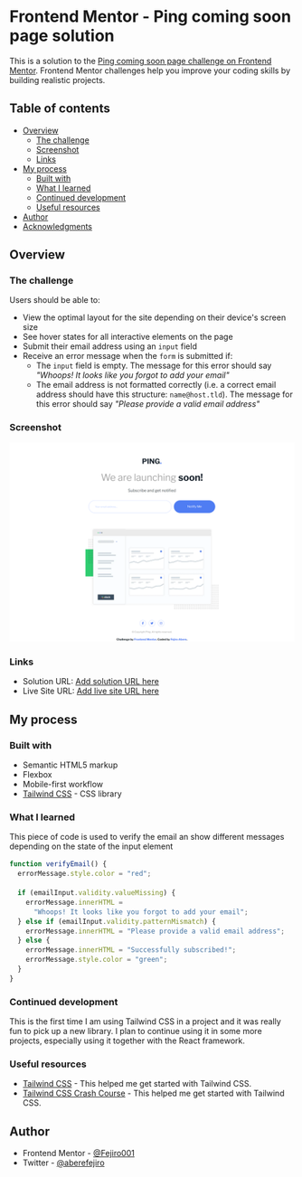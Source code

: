 # Frontend Mentor - Ping coming soon page solution

This is a solution to the [Ping coming soon page challenge on Frontend Mentor](https://www.frontendmentor.io/challenges/ping-single-column-coming-soon-page-5cadd051fec04111f7b848da). Frontend Mentor challenges help you improve your coding skills by building realistic projects.

## Table of contents

- [Overview](#overview)
  - [The challenge](#the-challenge)
  - [Screenshot](#screenshot)
  - [Links](#links)
- [My process](#my-process)
  - [Built with](#built-with)
  - [What I learned](#what-i-learned)
  - [Continued development](#continued-development)
  - [Useful resources](#useful-resources)
- [Author](#author)
- [Acknowledgments](#acknowledgments)

## Overview

### The challenge

Users should be able to:

- View the optimal layout for the site depending on their device's screen size
- See hover states for all interactive elements on the page
- Submit their email address using an `input` field
- Receive an error message when the `form` is submitted if:
  - The `input` field is empty. The message for this error should say _"Whoops! It looks like you forgot to add your email"_
  - The email address is not formatted correctly (i.e. a correct email address should have this structure: `name@host.tld`). The message for this error should say _"Please provide a valid email address"_

### Screenshot

![Screenshot ](./images/ping-screenshot.png)

### Links

- Solution URL: [Add solution URL here](https://your-solution-url.com)
- Live Site URL: [Add live site URL here](https://your-live-site-url.com)

## My process

### Built with

- Semantic HTML5 markup
- Flexbox
- Mobile-first workflow
- [Tailwind CSS](https://tailwindcss.com/) - CSS library

### What I learned

This piece of code is used to verify the email an show different messages depending on the state of the input element

```js
function verifyEmail() {
  errorMessage.style.color = "red";

  if (emailInput.validity.valueMissing) {
    errorMessage.innerHTML =
      "Whoops! It looks like you forgot to add your email";
  } else if (emailInput.validity.patternMismatch) {
    errorMessage.innerHTML = "Please provide a valid email address";
  } else {
    errorMessage.innerHTML = "Successfully subscribed!";
    errorMessage.style.color = "green";
  }
}
```

### Continued development

This is the first time I am using Tailwind CSS in a project and it was really fun to pick up a new library. I plan to continue using it in some more projects, especially using it together with the React framework.

### Useful resources

- [Tailwind CSS](https://tailwindcss.com/) - This helped me get started with Tailwind CSS.
- [Tailwind CSS Crash Course](https://youtu.be/UBOj6rqRUME?si=_yKt8gZE_4_QVJ2r) - This helped me get started with Tailwind CSS.

## Author

- Frontend Mentor - [@Fejiro001](https://www.frontendmentor.io/profile/Fejiro001)
- Twitter - [@aberefejiro](https://www.twitter.com/aberefejiro)
